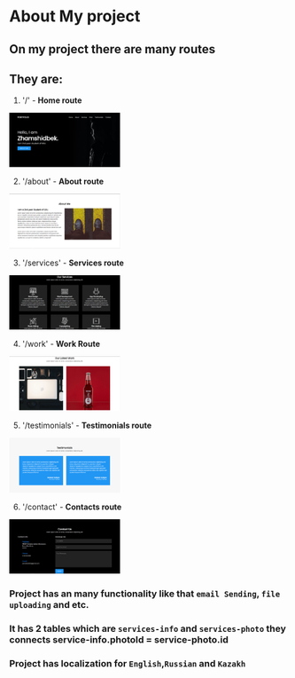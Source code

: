 # About My project

## On my project there are many routes
## They are:
1. '/' - **Home route**
<img src = 'PortfolioImages/home.png' width = "200">

2. '/about' - **About route**
<img src = 'PortfolioImages/about.png' width = "200">

3. '/services' - **Services route**
<img src = 'PortfolioImages/services.png' width = "200">

4. '/work' - **Work Route**
<img src = 'PortfolioImages/work.png' width = "200">

5. '/testimonials' - **Testimonials route**
<img src = 'PortfolioImages/testimonials.png' width = "200">

6. '/contact' - **Contacts route**
<img src = 'PortfolioImages/contact.png' width = "200">

### Project has an many functionality like that `email Sending`, `file uploading` and etc.
### It has 2 tables which are `services-info` and `services-photo` they connects service-info.photoId = service-photo.id

### Project has localization for `English`,`Russian` and `Kazakh`

